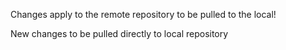 
Changes apply to the remote repository to be pulled to the local!

New changes to be pulled directly to local repository
